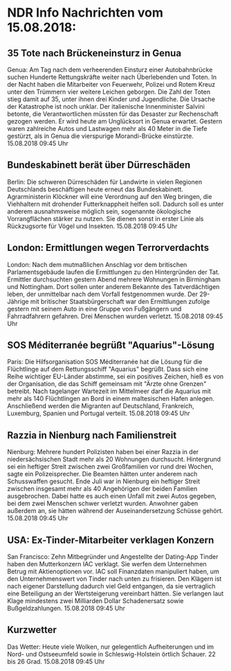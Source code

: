 # NDR Info Nachrichten vom 15.08.2018:


## 35 Tote nach Brückeneinsturz in Genua
Genua: Am Tag nach dem verheerenden Einsturz einer Autobahnbrücke suchen Hunderte Rettungskräfte weiter nach Überlebenden und Toten. In der Nacht haben die Mitarbeiter von Feuerwehr, Polizei und Rotem Kreuz unter den Trümmern vier weitere Leichen geborgen. Die Zahl der Toten stieg damit auf 35, unter ihnen drei Kinder und Jugendliche. Die Ursache der Katastrophe ist noch unklar. Der italienische Innenminister Salvini betonte, die Verantwortlichen müssten für das Desaster zur Rechenschaft gezogen werden. Er wird heute am Unglücksort in Genua erwartet. Gestern waren zahlreiche Autos und Lastwagen mehr als 40 Meter in die Tiefe gestürzt, als in Genua die vierspurige Morandi-Brücke einstürzte. 15.08.2018 09:45 Uhr 

## Bundeskabinett berät über Dürreschäden
Berlin: Die schweren Dürreschäden für Landwirte in vielen Regionen Deutschlands beschäftigen heute erneut das Bundeskabinett. Agrarministerin Klöckner will eine Verordnung auf den Weg bringen, die Viehhaltern mit drohender Futterknappheit helfen soll. Dadurch soll es unter anderem ausnahmsweise möglich sein, sogenannte ökologische Vorrangflächen stärker zu nutzen. Sie dienen sonst in erster Linie als Rückzugsorte für Vögel und Insekten. 15.08.2018 09:45 Uhr 

## London: Ermittlungen wegen Terrorverdachts
London: Nach dem mutmaßlichen Anschlag vor dem britischen Parlamentsgebäude laufen die Ermittlungen zu den Hintergründen der Tat. Ermittler durchsuchten gestern Abend mehrere Wohnungen in Birmingham und Nottingham. Dort sollen unter anderem Bekannte des Tatverdächtigen leben, der unmittelbar nach dem Vorfall festgenommen wurde. Der 29-Jährige mit britischer Staatsbürgerschaft war den Ermittlungen zufolge gestern mit seinem Auto in eine Gruppe von Fußgängern und Fahrradfahrern gefahren. Drei Menschen wurden verletzt. 15.08.2018 09:45 Uhr 

## SOS Méditerranée begrüßt "Aquarius"-Lösung
Paris: Die Hilfsorganisation SOS Méditerranée hat die Lösung für die Flüchtlinge auf dem Rettungsschiff "Aquarius" begrüßt. Dass sich eine Reihe wichtiger EU-Länder abstimme, sei ein positives Zeichen, hieß es von der Organisation, die das Schiff gemeinsam mit "Ärzte ohne Grenzen" betreibt. Nach tagelanger Wartezeit im Mittelmeer darf die Aquarius mit mehr als 140 Flüchtlingen an Bord in einem maltesischen Hafen anlegen. Anschließend werden die Migranten auf Deutschland, Frankreich, Luxemburg, Spanien und Portugal verteilt. 15.08.2018 09:45 Uhr 

## Razzia in Nienburg nach Familienstreit
Nienburg: Mehrere hundert Polizisten haben bei einer Razzia in der niedersächsischen Stadt mehr als 20 Wohnungen durchsucht. Hintergrund sei ein heftiger Streit zwischen zwei Großfamilien vor rund drei Wochen, sagte ein Polizeisprecher. Die Beamten hätten unter anderem nach Schusswaffen gesucht. Ende Juli war in Nienburg ein heftiger Streit zwischen insgesamt mehr als 40 Angehörigen der beiden Familien ausgebrochen. Dabei hatte es auch einen Unfall mit zwei Autos gegeben, bei dem zwei Menschen schwer verletzt wurden. Anwohner gaben außerdem an, sie hätten während der Auseinandersetzung Schüsse gehört. 15.08.2018 09:45 Uhr 

## USA: Ex-Tinder-Mitarbeiter verklagen Konzern
San Francisco: Zehn Mitbegründer und Angestellte der Dating-App Tinder haben den Mutterkonzern IAC verklagt. Sie werfen dem Unternehmen Betrug mit Aktienoptionen vor. IAC soll Finanzdaten manipuliert haben, um den Unternehmenswert von Tinder nach unten zu frisieren. Den Klägern ist nach eigener Darstellung dadurch viel Geld entgangen, da sie vertraglich eine Beteiligung an der Wertsteigerung vereinbart hätten. Sie verlangen laut Klage mindestens zwei Milliarden Dollar Schadenersatz sowie Bußgeldzahlungen. 15.08.2018 09:45 Uhr 

## Kurzwetter
Das Wetter: Heute viele Wolken, nur gelegentlich Aufheiterungen und im Nord- und Ostseeumfeld sowie in Schleswig-Holstein örtlich Schauer. 22 bis 26 Grad. 15.08.2018 09:45 Uhr 
